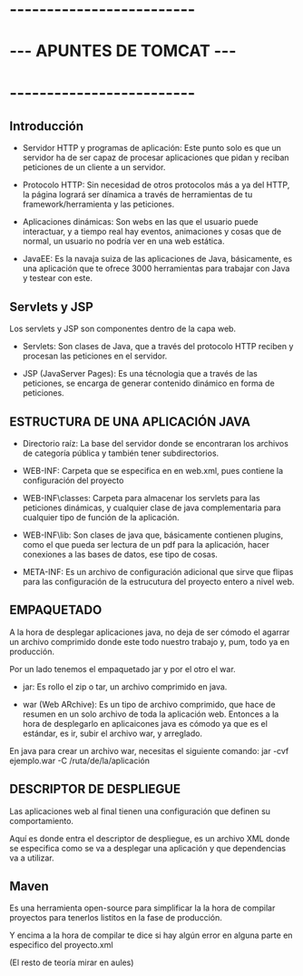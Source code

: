 # -------------------------
# --- APUNTES DE TOMCAT ---
# -------------------------


## Introducción
* Servidor HTTP y programas de aplicación:
Este punto solo es que un servidor ha de ser capaz de procesar
aplicaciones que pidan y reciban peticiones de un cliente a un servidor.

* Protocolo HTTP:
Sin necesidad de otros protocolos más a ya del HTTP, la página logrará ser dínamica
a través de herramientas de tu framework/herramienta y las peticiones.

* Aplicaciones dinámicas:
Son webs en las que el usuario puede interactuar, y a tiempo real hay eventos, animaciones
y cosas que de normal, un usuario no podría ver en una web estática.

* JavaEE:
Es la navaja suiza de las aplicaciones de Java, básicamente, es una aplicación que te ofrece
3000 herramientas para trabajar con Java y testear con este.



## Servlets y JSP
Los servlets y JSP son componentes dentro de la capa web.

* Servlets:
Son clases de Java, que a través del protocolo HTTP reciben y procesan las peticiones en el servidor.

* JSP (JavaServer Pages): Es una técnologia que a través de las peticiones, se encarga de generar contenido dinámico en forma de peticiones.



## ESTRUCTURA DE UNA APLICACIÓN JAVA

* Directorio raíz: 
La base del servidor donde se encontraran los archivos de categoría pública y también tener subdirectorios.

* WEB-INF:
Carpeta que se especifica en en web.xml, pues contiene la configuración del proyecto

* WEB-INF\classes:
Carpeta para almacenar los servlets para las peticiones dinámicas, y cualquier clase de java complementaria para cualquier tipo de función de la aplicación.

* WEB-INF\lib: 
Son clases de java que, básicamente contienen plugins, como el que pueda ser lectura de un pdf para la aplicación, hacer conexiones a las bases de datos, ese tipo de cosas.

* META-INF:
Es un archivo de configuración adicional que sirve que flipas para las configuración de la estrucutura del proyecto entero a nivel web.



## EMPAQUETADO
A la hora de desplegar aplicaciones java, no deja de ser cómodo el agarrar un archivo comprimido donde este todo nuestro trabajo y, pum, todo ya en producción.

Por un lado tenemos el empaquetado jar y por el otro el war.

* jar: 
Es rollo el zip o tar, un archivo comprimido en java.

* war (Web ARchive): Es un tipo de archivo comprimido, que hace de resumen en un solo archivo de toda la aplicación web. Entonces a la hora
de desplegarlo en aplicaicones java es cómodo ya que es el estándar, es ir, subir el archivo war, y arreglado.

En java para crear un archivo war, necesitas el siguiente comando:
	jar -cvf ejemplo.war -C /ruta/de/la/aplicación


## DESCRIPTOR DE DESPLIEGUE
Las aplicaciones web al final tienen una configuración que definen su comportamiento.

Aquí es donde entra el descriptor de despliegue, es un archivo XML donde se especifica como se va a desplegar una aplicación y que dependencias va a utilizar.



## Maven
Es una herramienta open-source para simplificar la la hora de compilar proyectos para tenerlos listitos en la fase de producción.

Y encima a la hora de compilar te dice si hay algún error en alguna parte en especifico del proyecto.xml

(El resto de teoría mirar en aules)